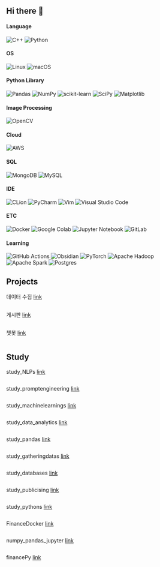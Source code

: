 ## Hi there 👋

#### Language
![C++](https://img.shields.io/badge/c++-%2300599C.svg?style=for-the-badge&logo=c%2B%2B&logoColor=white)
![Python](https://img.shields.io/badge/python-3670A0?style=for-the-badge&logo=python&logoColor=ffdd54)

#### OS
![Linux](https://img.shields.io/badge/Linux-FCC624?style=for-the-badge&logo=linux&logoColor=black)
![macOS](https://img.shields.io/badge/mac%20os-000000?style=for-the-badge&logo=macos&logoColor=F0F0F0)

#### Python Library
![Pandas](https://img.shields.io/badge/pandas-%23150458.svg?style=for-the-badge&logo=pandas&logoColor=white)
![NumPy](https://img.shields.io/badge/numpy-%23013243.svg?style=for-the-badge&logo=numpy&logoColor=white)
![scikit-learn](https://img.shields.io/badge/scikit--learn-%23F7931E.svg?style=for-the-badge&logo=scikit-learn&logoColor=white)
![SciPy](https://img.shields.io/badge/SciPy-%230C55A5.svg?style=for-the-badge&logo=scipy&logoColor=%white)
![Matplotlib](https://img.shields.io/badge/Matplotlib-%23ffffff.svg?style=for-the-badge&logo=Matplotlib&logoColor=black)

#### Image Processing
![OpenCV](https://img.shields.io/badge/opencv-%23white.svg?style=for-the-badge&logo=opencv&logoColor=white)

#### Cloud
![AWS](https://img.shields.io/badge/AWS-%23FF9900.svg?style=for-the-badge&logo=amazon-aws&logoColor=white)

#### SQL
![MongoDB](https://img.shields.io/badge/MongoDB-%234ea94b.svg?style=for-the-badge&logo=mongodb&logoColor=white)
![MySQL](https://img.shields.io/badge/mysql-4479A1.svg?style=for-the-badge&logo=mysql&logoColor=white)

#### IDE
![CLion](https://img.shields.io/badge/CLion-black?style=for-the-badge&logo=clion&logoColor=white)
![PyCharm](https://img.shields.io/badge/pycharm-143?style=for-the-badge&logo=pycharm&logoColor=black&color=black&labelColor=green)
![Vim](https://img.shields.io/badge/VIM-%2311AB00.svg?style=for-the-badge&logo=vim&logoColor=white)
![Visual Studio Code](https://img.shields.io/badge/Visual%20Studio%20Code-0078d7.svg?style=for-the-badge&logo=visual-studio-code&logoColor=white)

#### ETC
![Docker](https://img.shields.io/badge/docker-%230db7ed.svg?style=for-the-badge&logo=docker&logoColor=white)
![Google Colab](https://img.shields.io/badge/Google%20Colab-%23F9A825.svg?style=for-the-badge&logo=googlecolab&logoColor=white)
![Jupyter Notebook](https://img.shields.io/badge/jupyter-%23FA0F00.svg?style=for-the-badge&logo=jupyter&logoColor=white)
![GitLab](https://img.shields.io/badge/gitlab-%23181717.svg?style=for-the-badge&logo=gitlab&logoColor=white)

#### Learning
![GitHub Actions](https://img.shields.io/badge/github%20actions-%232671E5.svg?style=for-the-badge&logo=githubactions&logoColor=white)
![Obsidian](https://img.shields.io/badge/Obsidian-%23483699.svg?style=for-the-badge&logo=obsidian&logoColor=white)
![PyTorch](https://img.shields.io/badge/PyTorch-%23EE4C2C.svg?style=for-the-badge&logo=PyTorch&logoColor=white)
![Apache Hadoop](https://img.shields.io/badge/Apache%20Hadoop-66CCFF?style=for-the-badge&logo=apachehadoop&logoColor=black)
![Apache Spark](https://img.shields.io/badge/Apache%20Spark-FDEE21?style=flat-square&logo=apachespark&logoColor=black)
![Postgres](https://img.shields.io/badge/postgres-%23316192.svg?style=for-the-badge&logo=postgresql&logoColor=white)



<!--
**HueyVault/HueyVault** is a ✨ _special_ ✨ repository because its `README.md` (this file) appears on your GitHub profile.

Here are some ideas to get you started:

- 🔭 I’m currently working on ...
- 🌱 I’m currently learning ...
- 👯 I’m looking to collaborate on ...
- 🤔 I’m looking for help with ...
- 💬 Ask me about ...
- 📫 How to reach me: ...
- 😄 Pronouns: ...
- ⚡ Fun fact: ...
-->


## Projects

데이터 수집 [link](https://github.com/jwyzfe/FirstProject)

```
```

게시판 [link](https://github.com/jwyzfe/FirstProject_web)

```
```

챗봇 [link]()

```
```

## Study

study_NLPs [link](https://github.com/HueyVault/study_NLPs)
```
```

study_promptengineering [link](https://github.com/HueyVault/study_promptengineering)
```
```

study_machinelearnings [link](https://github.com/HueyVault/study_machinelearnings)
```
```

study_data_analytics [link](https://github.com/HueyVault/study_data_analytics)
```
```

study_pandas [link](https://github.com/HueyVault/study_pandas)
```
```

study_gatheringdatas [link](https://github.com/HueyVault/study_gatheringdatas)
```
```

study_databases [link](https://github.com/HueyVault/study_databases)
```
```

study_publicising [link](https://github.com/HueyVault/study_publicising)
```
```

study_pythons [link](https://github.com/HueyVault/study_pythons)
```
```

FinanceDocker [link](https://github.com/HueyVault/FinanceDocker)
```
```

numpy_pandas_jupyter [link](https://github.com/HueyVault/numpy_pandas_jupyter)
```
```

financePy [link](https://github.com/HueyVault/financePy)
```
```